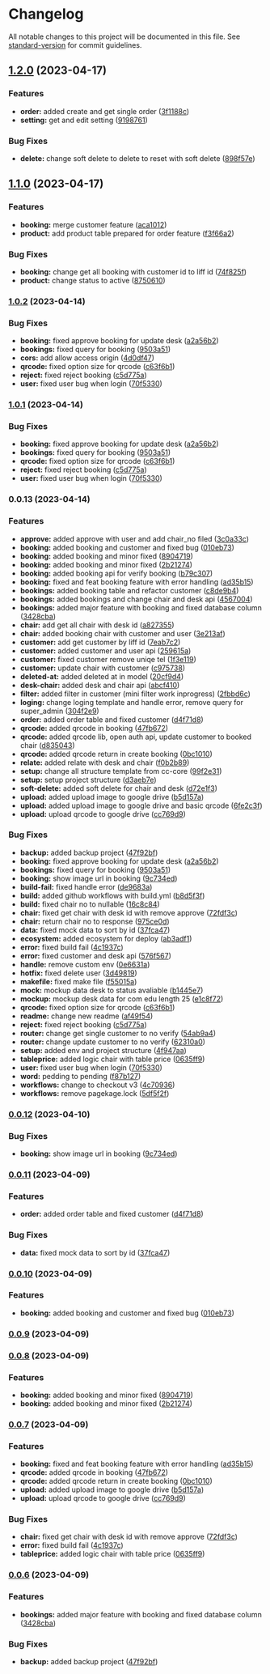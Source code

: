 # Changelog

All notable changes to this project will be documented in this file. See [standard-version](https://github.com/conventional-changelog/standard-version) for commit guidelines.

## [1.2.0](https://github.com/Tweed-tech/ComEduReuion-core/compare/1.1.0...1.2.0) (2023-04-17)


### Features

* **order:** added create and get single order ([3f1188c](https://github.com/Tweed-tech/ComEduReuion-core/commit/3f1188c89609167643f67b6752172c7048e8bc2b))
* **setting:** get and edit setting ([9198761](https://github.com/Tweed-tech/ComEduReuion-core/commit/9198761b1f82e8d12329892bd3f6b99a01282faf))


### Bug Fixes

* **delete:** change soft delete to delete to reset with soft delete ([898f57e](https://github.com/Tweed-tech/ComEduReuion-core/commit/898f57e758f13c64a520465bea7efe4217730b60))

## [1.1.0](https://github.com/Tweed-tech/ComEduReuion-core/compare/v1.0.2...v1.1.0) (2023-04-17)


### Features

* **booking:** merge customer feature ([aca1012](https://github.com/Tweed-tech/ComEduReuion-core/commit/aca1012e175fb660405f7158dd66983d4fcddc5a))
* **product:** add product table prepared for order feature ([f3f66a2](https://github.com/Tweed-tech/ComEduReuion-core/commit/f3f66a25ae25e9874f55de0804c5ce7b9c9bef59))


### Bug Fixes

* **booking:** change get all booking with customer id to liff id ([74f825f](https://github.com/Tweed-tech/ComEduReuion-core/commit/74f825f99c9a8bf98c9149d571b8da5f8c1d2e7e))
* **product:** change status to active ([8750610](https://github.com/Tweed-tech/ComEduReuion-core/commit/875061085f9bb4a78fffa80fce0a7354c510b27e))

### [1.0.2](https://github.com/Tweed-tech/ComEduReuion-core/compare/v0.0.12...v1.0.2) (2023-04-14)


### Bug Fixes

* **booking:** fixed approve booking for update desk ([a2a56b2](https://github.com/Tweed-tech/ComEduReuion-core/commit/a2a56b2a9fb873852c0cadddae152d4ece2a4a53))
* **bookings:** fixed query for booking ([9503a51](https://github.com/Tweed-tech/ComEduReuion-core/commit/9503a51488da244c24c803d5b8de0c0965fda5ce))
* **cors:** add allow access origin ([4d0df47](https://github.com/Tweed-tech/ComEduReuion-core/commit/4d0df4731998882f5f2f0b947aec1d5d87f859be))
* **qrcode:** fixed option size for qrcode ([c63f6b1](https://github.com/Tweed-tech/ComEduReuion-core/commit/c63f6b1988ec305d30efa9d53c178f0c978d7bcc))
* **reject:** fixed reject booking ([c5d775a](https://github.com/Tweed-tech/ComEduReuion-core/commit/c5d775a316f4b29890af2be79b2b96a665f27732))
* **user:** fixed user bug when login ([70f5330](https://github.com/Tweed-tech/ComEduReuion-core/commit/70f5330b8119acf2a6e22b6eb225fc9add45159f))

### [1.0.1](https://github.com/Tweed-tech/ComEduReuion-core/compare/v0.0.12...v1.0.1) (2023-04-14)


### Bug Fixes

* **booking:** fixed approve booking for update desk ([a2a56b2](https://github.com/Tweed-tech/ComEduReuion-core/commit/a2a56b2a9fb873852c0cadddae152d4ece2a4a53))
* **bookings:** fixed query for booking ([9503a51](https://github.com/Tweed-tech/ComEduReuion-core/commit/9503a51488da244c24c803d5b8de0c0965fda5ce))
* **qrcode:** fixed option size for qrcode ([c63f6b1](https://github.com/Tweed-tech/ComEduReuion-core/commit/c63f6b1988ec305d30efa9d53c178f0c978d7bcc))
* **reject:** fixed reject booking ([c5d775a](https://github.com/Tweed-tech/ComEduReuion-core/commit/c5d775a316f4b29890af2be79b2b96a665f27732))
* **user:** fixed user bug when login ([70f5330](https://github.com/Tweed-tech/ComEduReuion-core/commit/70f5330b8119acf2a6e22b6eb225fc9add45159f))

### 0.0.13 (2023-04-14)


### Features

* **approve:** added approve with user and add chair_no filed ([3c0a33c](https://github.com/Tweed-tech/ComEduReuion-core/commit/3c0a33c04d4eded28e46271774ad4ea86f381205))
* **booking:** added booking and customer and fixed bug ([010eb73](https://github.com/Tweed-tech/ComEduReuion-core/commit/010eb7398dbc0f8590bd5c0406c55fd03b6b5299))
* **booking:** added booking and minor fixed ([8904719](https://github.com/Tweed-tech/ComEduReuion-core/commit/8904719866a47d944999ab7d0bf950463c6e241b))
* **booking:** added booking and minor fixed ([2b21274](https://github.com/Tweed-tech/ComEduReuion-core/commit/2b212742708d624db61758f22f8d84139ccbaec3))
* **booking:** added booking api for verify booking ([b79c307](https://github.com/Tweed-tech/ComEduReuion-core/commit/b79c307bbb139917eec715a98ba647430c930976))
* **booking:** fixed and feat booking feature with error handling ([ad35b15](https://github.com/Tweed-tech/ComEduReuion-core/commit/ad35b153873812f239fe1ac971a4debfb9375af9))
* **bookings:** added booking table and refactor customer ([c8de9b4](https://github.com/Tweed-tech/ComEduReuion-core/commit/c8de9b447bc8d19052d65ae813e8a99c7b106430))
* **bookings:** added bookings and change chair and desk api ([4567004](https://github.com/Tweed-tech/ComEduReuion-core/commit/45670047b67b0557dff10b7e091fc6250cb9e0cc))
* **bookings:** added major feature with booking and fixed database column ([3428cba](https://github.com/Tweed-tech/ComEduReuion-core/commit/3428cba40b6ddfa15782f99bd9da1837d5966bed))
* **chair:** add get all chair with desk id ([a827355](https://github.com/Tweed-tech/ComEduReuion-core/commit/a827355e5b552626fa864b4a1ccadd9a41a8bb5d))
* **chair:** added booking chair with customer and user ([3e213af](https://github.com/Tweed-tech/ComEduReuion-core/commit/3e213af9d9f13645703b44a813ba6eecb57a5648))
* **customer:** add get customer by liff id ([7eab7c2](https://github.com/Tweed-tech/ComEduReuion-core/commit/7eab7c29f16df5ba75cb92150377961755daa86b))
* **customer:** added customer and user api ([259615a](https://github.com/Tweed-tech/ComEduReuion-core/commit/259615a54a2115665d5f3c00e4544941f19b74df))
* **customer:** fixed customer remove uniqe tel ([1f3e119](https://github.com/Tweed-tech/ComEduReuion-core/commit/1f3e119ac76f92bb032c1dc5646f3e78b37ce702))
* **customer:** update chair with customer ([c975738](https://github.com/Tweed-tech/ComEduReuion-core/commit/c975738abc114830d4debd893c68c0cfd8e3541a))
* **deleted-at:** added deleted at in model ([20cf9d4](https://github.com/Tweed-tech/ComEduReuion-core/commit/20cf9d4b8c42da46737444e969f50415f5a65fe3))
* **desk-chair:** added desk and chair api ([abcf410](https://github.com/Tweed-tech/ComEduReuion-core/commit/abcf410c12fa5e6d4ab66d7c4526cd1f58575253))
* **filter:** added filter in customer (mini filter work inprogress) ([2fbbd6c](https://github.com/Tweed-tech/ComEduReuion-core/commit/2fbbd6cfb1295f6414255a64f79a36958a7b6f8f))
* **loging:** change loging template and handle error, remove query for super_admin ([304f2e9](https://github.com/Tweed-tech/ComEduReuion-core/commit/304f2e9b2e0b0e209798d4ee29fb9e8532930755))
* **order:** added order table and fixed customer ([d4f71d8](https://github.com/Tweed-tech/ComEduReuion-core/commit/d4f71d8657f696c628f25bda130a356cf0d25d1f))
* **qrcode:** added qrcode in booking ([47fb672](https://github.com/Tweed-tech/ComEduReuion-core/commit/47fb67266ac85721065a39c76178aef361c5345f))
* **qrcode:** added qrcode lib, open auth api, update customer to booked chair ([d835043](https://github.com/Tweed-tech/ComEduReuion-core/commit/d835043fc922c9c3ad4d8eb57bd0abc445219cd2))
* **qrcode:** added qrcode return in create booking ([0bc1010](https://github.com/Tweed-tech/ComEduReuion-core/commit/0bc101002d95730a7f7b8e3ac3ff57d28cf5fc70))
* **relate:** added relate with desk and chair ([f0b2b89](https://github.com/Tweed-tech/ComEduReuion-core/commit/f0b2b899c13b41c8891495d4912be70a658d8c6f))
* **setup:** change all structure template from cc-core ([99f2e31](https://github.com/Tweed-tech/ComEduReuion-core/commit/99f2e31a869172ec28b0599d1a92559ba4ffd0fd))
* **setup:** setup project structure ([d3aeb7e](https://github.com/Tweed-tech/ComEduReuion-core/commit/d3aeb7e1a39bb5460c945cb7471e8ba70ff61025))
* **soft-delete:** added soft delete for chair and desk ([d72e1f3](https://github.com/Tweed-tech/ComEduReuion-core/commit/d72e1f329ebed8784c0d033163d6ea4bf15e441d))
* **upload:** added upload image to google drive ([b5d157a](https://github.com/Tweed-tech/ComEduReuion-core/commit/b5d157a5a4c64fd2777efc0c7682793cdc7ddad2))
* **upload:** added upload image to google drive and basic qrcode ([6fe2c3f](https://github.com/Tweed-tech/ComEduReuion-core/commit/6fe2c3f73bf26b6cf40ed1f90a067e246bd18776))
* **upload:** upload qrcode to google drive ([cc769d9](https://github.com/Tweed-tech/ComEduReuion-core/commit/cc769d97d72876cb26539e970bfe2f713d03c3ce))


### Bug Fixes

* **backup:** added backup project ([47f92bf](https://github.com/Tweed-tech/ComEduReuion-core/commit/47f92bf073ab79f384babe061b49fc554d97f392))
* **booking:** fixed approve booking for update desk ([a2a56b2](https://github.com/Tweed-tech/ComEduReuion-core/commit/a2a56b2a9fb873852c0cadddae152d4ece2a4a53))
* **bookings:** fixed query for booking ([9503a51](https://github.com/Tweed-tech/ComEduReuion-core/commit/9503a51488da244c24c803d5b8de0c0965fda5ce))
* **booking:** show image url in booking ([9c734ed](https://github.com/Tweed-tech/ComEduReuion-core/commit/9c734ed66e285820982c1279d63faf20dd00a08e))
* **build-fail:** fixed handle error ([de9683a](https://github.com/Tweed-tech/ComEduReuion-core/commit/de9683a914a9325138a8f937f66431ef76776150))
* **build:** added github workflows with build.yml ([b8d5f3f](https://github.com/Tweed-tech/ComEduReuion-core/commit/b8d5f3f721baf9e2627be124d8560028d8669905))
* **build:** fixed chair no to nullable ([16c8c84](https://github.com/Tweed-tech/ComEduReuion-core/commit/16c8c8431c926e21a3e83b7650e08b46938433c6))
* **chair:** fixed get chair with desk id with remove approve ([72fdf3c](https://github.com/Tweed-tech/ComEduReuion-core/commit/72fdf3c75739cb81ead66ec53426c398477d219a))
* **chair:** return chair no to response ([975ce0d](https://github.com/Tweed-tech/ComEduReuion-core/commit/975ce0dde6fc661ac2bc3161b90c652aea04c474))
* **data:** fixed mock data to sort by id ([37fca47](https://github.com/Tweed-tech/ComEduReuion-core/commit/37fca47eb95f12c8387a92c685e08db0724e60c2))
* **ecosystem:** added ecosystem for deploy ([ab3adf1](https://github.com/Tweed-tech/ComEduReuion-core/commit/ab3adf1a43791ae77591353dffe263bd8bbfc18b))
* **error:** fixed build fail ([4c1937c](https://github.com/Tweed-tech/ComEduReuion-core/commit/4c1937c61665c0e94115a86d363f50bf87efac4e))
* **error:** fixed customer and desk api ([576f567](https://github.com/Tweed-tech/ComEduReuion-core/commit/576f5677a65466fcb7e0ef533ee1602c2eddd880))
* **handle:** remove custom env ([0e6631a](https://github.com/Tweed-tech/ComEduReuion-core/commit/0e6631af8a6758ac0b5e2714aeb4bbb04fcf55bd))
* **hotfix:** fixed delete user ([3d49819](https://github.com/Tweed-tech/ComEduReuion-core/commit/3d49819c49f0479ae0afc08cc01972875d06c177))
* **makefile:** fixed make file ([f55015a](https://github.com/Tweed-tech/ComEduReuion-core/commit/f55015a2fb9395daff8d2eaed24558fdab4ce907))
* **mock:** mockup data desk to status avaliable ([b1445e7](https://github.com/Tweed-tech/ComEduReuion-core/commit/b1445e7713c68008120e20961fb62137d7beab74))
* **mockup:** mockup desk data for com edu length 25 ([e1c8f72](https://github.com/Tweed-tech/ComEduReuion-core/commit/e1c8f72c1586f8aaf92abde66083882a2185a081))
* **qrcode:** fixed option size for qrcode ([c63f6b1](https://github.com/Tweed-tech/ComEduReuion-core/commit/c63f6b1988ec305d30efa9d53c178f0c978d7bcc))
* **readme:** change new readme ([af49f54](https://github.com/Tweed-tech/ComEduReuion-core/commit/af49f544c80cb2ac28caf379a57120969e574d0b))
* **reject:** fixed reject booking ([c5d775a](https://github.com/Tweed-tech/ComEduReuion-core/commit/c5d775a316f4b29890af2be79b2b96a665f27732))
* **router:** change get single customer to no verify ([54ab9a4](https://github.com/Tweed-tech/ComEduReuion-core/commit/54ab9a40cc0c0a3ebd34a633d36d3b2a7d04b75e))
* **router:** change update customer to no verify ([62310a0](https://github.com/Tweed-tech/ComEduReuion-core/commit/62310a0c3e4bccc3436a3f8190a1d1ee51048e2e))
* **setup:** added env and project structure ([4f947aa](https://github.com/Tweed-tech/ComEduReuion-core/commit/4f947aa0d3da191f732585f323203e8ec0866243))
* **tableprice:** added logic chair with table price ([0635ff9](https://github.com/Tweed-tech/ComEduReuion-core/commit/0635ff98f3b1026110036ec4946e33441ced0830))
* **user:** fixed user bug when login ([70f5330](https://github.com/Tweed-tech/ComEduReuion-core/commit/70f5330b8119acf2a6e22b6eb225fc9add45159f))
* **word:** pedding to pending ([f87b127](https://github.com/Tweed-tech/ComEduReuion-core/commit/f87b1279fc80305d76a5f0a797a862a1dac3a2a4))
* **workflows:** change to checkout v3 ([4c70936](https://github.com/Tweed-tech/ComEduReuion-core/commit/4c70936a5b9cf1205c4ec543966faa60bb23a5a0))
* **workflows:** remove pagekage.lock ([5df5f2f](https://github.com/Tweed-tech/ComEduReuion-core/commit/5df5f2f74f91fed416aa1dd7ce3570e9c4605cc8))

### [0.0.12](https://github.com/Tweed-tech/ComEduReuion-core/compare/v0.0.11...v0.0.12) (2023-04-10)


### Bug Fixes

* **booking:** show image url in booking ([9c734ed](https://github.com/Tweed-tech/ComEduReuion-core/commit/9c734ed66e285820982c1279d63faf20dd00a08e))

### [0.0.11](https://github.com/Tweed-tech/ComEduReuion-core/compare/v0.0.10...v0.0.11) (2023-04-09)


### Features

* **order:** added order table and fixed customer ([d4f71d8](https://github.com/Tweed-tech/ComEduReuion-core/commit/d4f71d8657f696c628f25bda130a356cf0d25d1f))


### Bug Fixes

* **data:** fixed mock data to sort by id ([37fca47](https://github.com/Tweed-tech/ComEduReuion-core/commit/37fca47eb95f12c8387a92c685e08db0724e60c2))

### [0.0.10](https://github.com/Tweed-tech/ComEduReuion-core/compare/v0.0.9...v0.0.10) (2023-04-09)


### Features

* **booking:** added booking and customer and fixed bug ([010eb73](https://github.com/Tweed-tech/ComEduReuion-core/commit/010eb7398dbc0f8590bd5c0406c55fd03b6b5299))

### [0.0.9](https://github.com/Tweed-tech/ComEduReuion-core/compare/v0.0.8...v0.0.9) (2023-04-09)

### [0.0.8](https://github.com/Tweed-tech/ComEduReuion-core/compare/v0.0.7...v0.0.8) (2023-04-09)


### Features

* **booking:** added booking and minor fixed ([8904719](https://github.com/Tweed-tech/ComEduReuion-core/commit/8904719866a47d944999ab7d0bf950463c6e241b))
* **booking:** added booking and minor fixed ([2b21274](https://github.com/Tweed-tech/ComEduReuion-core/commit/2b212742708d624db61758f22f8d84139ccbaec3))

### [0.0.7](https://github.com/Tweed-tech/ComEduReuion-core/compare/v0.0.6...v0.0.7) (2023-04-09)


### Features

* **booking:** fixed and feat booking feature with error handling ([ad35b15](https://github.com/Tweed-tech/ComEduReuion-core/commit/ad35b153873812f239fe1ac971a4debfb9375af9))
* **qrcode:** added qrcode in booking ([47fb672](https://github.com/Tweed-tech/ComEduReuion-core/commit/47fb67266ac85721065a39c76178aef361c5345f))
* **qrcode:** added qrcode return in create booking ([0bc1010](https://github.com/Tweed-tech/ComEduReuion-core/commit/0bc101002d95730a7f7b8e3ac3ff57d28cf5fc70))
* **upload:** added upload image to google drive ([b5d157a](https://github.com/Tweed-tech/ComEduReuion-core/commit/b5d157a5a4c64fd2777efc0c7682793cdc7ddad2))
* **upload:** upload qrcode to google drive ([cc769d9](https://github.com/Tweed-tech/ComEduReuion-core/commit/cc769d97d72876cb26539e970bfe2f713d03c3ce))


### Bug Fixes

* **chair:** fixed get chair with desk id with remove approve ([72fdf3c](https://github.com/Tweed-tech/ComEduReuion-core/commit/72fdf3c75739cb81ead66ec53426c398477d219a))
* **error:** fixed build fail ([4c1937c](https://github.com/Tweed-tech/ComEduReuion-core/commit/4c1937c61665c0e94115a86d363f50bf87efac4e))
* **tableprice:** added logic chair with table price ([0635ff9](https://github.com/Tweed-tech/ComEduReuion-core/commit/0635ff98f3b1026110036ec4946e33441ced0830))

### [0.0.6](https://github.com/Tweed-tech/ComEduReuion-core/compare/v0.0.5...v0.0.6) (2023-04-09)


### Features

* **bookings:** added major feature with booking and fixed database column ([3428cba](https://github.com/Tweed-tech/ComEduReuion-core/commit/3428cba40b6ddfa15782f99bd9da1837d5966bed))


### Bug Fixes

* **backup:** added backup project ([47f92bf](https://github.com/Tweed-tech/ComEduReuion-core/commit/47f92bf073ab79f384babe061b49fc554d97f392))
